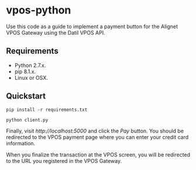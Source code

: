 # vpos-python
Use this code as a guide to implement a payment button for the Alignet VPOS Gateway using the Datil VPOS API.

## Requirements
* Python 2.7.x.
* pip 8.1.x.
* Linux or OSX.

## Quickstart
`pip install -r requirements.txt`

`python client.py`

Finally, visit _http://localhost:5000_ and click the _Pay_ button. You should be redirected to the VPOS payment page where you can enter your credit card information.

When you finalize the transaction at the VPOS screen, you will be redirected to the URL you registered in the VPOS Gateway.
